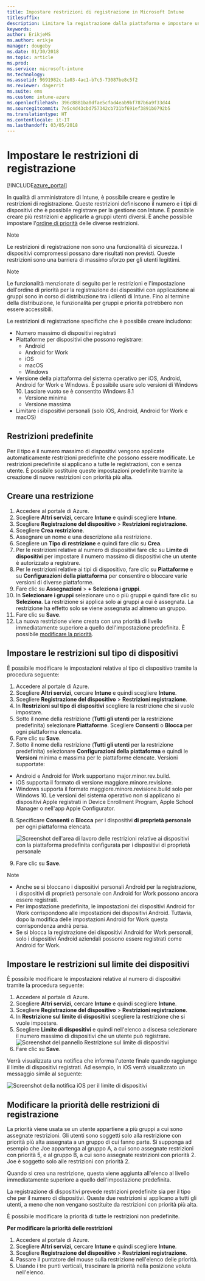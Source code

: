 ```yaml
---
title: Impostare restrizioni di registrazione in Microsoft Intune
titlesuffix: 
description: Limitare la registrazione dalla piattaforma e impostare un limite di registrazione dei dispositivi in Intune.
keywords: 
author: ErikjeMS
ms.author: erikje
manager: dougeby
ms.date: 01/30/2018
ms.topic: article
ms.prod: 
ms.service: microsoft-intune
ms.technology: 
ms.assetid: 9691982c-1a03-4ac1-b7c5-73087be8c5f2
ms.reviewer: dagerrit
ms.suite: ems
ms.custom: intune-azure
ms.openlocfilehash: 396c8881ba0dfae5cfad4eab9bf787b6a9f33d44
ms.sourcegitcommit: 7e5c4d43cbd757342cb731bf691ef3891b0792b5
ms.translationtype: HT
ms.contentlocale: it-IT
ms.lasthandoff: 03/05/2018
---
```

# <a name="set-enrollment-restrictions"></a>Impostare le restrizioni di registrazione

[!INCLUDE[azure_portal](./includes/azure_portal.md)]

In qualità di amministratore di Intune, è possibile creare e gestire le restrizioni di registrazione. Queste restrizioni definiscono il numero e i tipi di dispositivi che è possibile registrare per la gestione con Intune. È possibile creare più restrizioni e applicarle a gruppi utenti diversi. È anche possibile impostare l'[ordine di priorità](#change-enrollment-restriction-priority) delle diverse restrizioni.

>[!NOTE]
>Le restrizioni di registrazione non sono una funzionalità di sicurezza. I dispositivi compromessi possano dare risultati non previsti. Queste restrizioni sono una barriera di massimo sforzo per gli utenti legittimi.

>[!NOTE]
>Le funzionalità menzionate di seguito per le restrizioni e l'impostazione dell'ordine di priorità per la registrazione dei dispositivi con applicazione ai gruppi sono in corso di distribuzione tra i clienti di Intune. Fino al termine della distribuzione, le funzionalità per gruppi e priorità potrebbero non essere accessibili.

Le restrizioni di registrazione specifiche che è possibile creare includono:

- Numero massimo di dispositivi registrati
- Piattaforme per dispositivi che possono registrare:
  - Android
  - Android for Work
  - iOS
  - macOS
  - Windows
- Versione della piattaforma del sistema operativo per iOS, Android, Android for Work e Windows. È possibile usare solo versioni di Windows 10. Lasciare vuoto se è consentito Windows 8.1
  - Versione minima
  - Versione massima
- Limitare i dispositivi personali (solo iOS, Android, Android for Work e macOS)

## <a name="default-restrictions"></a>Restrizioni predefinite

Per il tipo e il numero massimo di dispositivi vengono applicate automaticamente restrizioni predefinite che possono essere modificate. Le restrizioni predefinite si applicano a tutte le registrazioni, con e senza utente. È possibile sostituire queste impostazioni predefinite tramite la creazione di nuove restrizioni con priorità più alta.

## <a name="create-a-restriction"></a>Creare una restrizione

1. Accedere al portale di Azure.
2. Scegliere **Altri servizi**, cercare **Intune** e quindi scegliere **Intune**.
3. Scegliere **Registrazione del dispositivo** > **Restrizioni registrazione**.
4. Scegliere **Crea restrizione**.
5. Assegnare un nome e una descrizione alla restrizione.
6. Scegliere un **Tipo di restrizione** e quindi fare clic su **Crea**.
7. Per le restrizioni relative al numero di dispositivi fare clic su **Limite di dispositivi** per impostare il numero massimo di dispositivi che un utente è autorizzato a registrare.
8. Per le restrizioni relative ai tipi di dispositivo, fare clic su **Piattaforme** e su **Configurazioni della piattaforma** per consentire o bloccare varie versioni di diverse piattaforme.
9. Fare clic su **Assegnazioni** > **+ Seleziona i gruppi**.
10. In **Selezionare i gruppi** selezionare uno o più gruppi e quindi fare clic su **Seleziona**. La restrizione si applica solo ai gruppi a cui è assegnata. La restrizione ha effetto solo se viene assegnata ad almeno un gruppo.
11. Fare clic su **Save**.
12. La nuova restrizione viene creata con una priorità di livello immediatamente superiore a quello dell'impostazione predefinita. È possibile [modificare la priorità](#change-enrollment-restriction-priority).

## <a name="set-device-type-restrictions"></a>Impostare le restrizioni sul tipo di dispositivi

È possibile modificare le impostazioni relative al tipo di dispositivo tramite la procedura seguente:

1. Accedere al portale di Azure.
2. Scegliere **Altri servizi**, cercare **Intune** e quindi scegliere **Intune**.
3. Scegliere **Registrazione del dispositivo** > **Restrizioni registrazione**.
4. In **Restrizioni sul tipo di dispositivi** scegliere la restrizione che si vuole impostare.
5. Sotto il nome della restrizione (**Tutti gli utenti** per la restrizione predefinita) selezionare **Piattaforme**. Scegliere **Consenti** o **Blocca** per ogni piattaforma elencata.
6. Fare clic su **Save**.
7. Sotto il nome della restrizione (**Tutti gli utenti** per la restrizione predefinita) selezionare **Configurazioni della piattaforma** e quindi le **Versioni** minima e massima per le piattaforme elencate. Versioni supportate:
  - Android e Android for Work supportano major.minor.rev.build.
  - iOS supporta il formato di versione maggiore.minore.revisione.
  - Windows supporta il formato maggiore.minore.revisione.build solo per Windows 10.
  Le versioni del sistema operativo non si applicano ai dispositivi Apple registrati in Device Enrollment Program, Apple School Manager o nell'app Apple Configurator.
8. Specificare **Consenti** o **Blocca** per i dispositivi **di proprietà personale** per ogni piattaforma elencata.

    ![Screenshot dell'area di lavoro delle restrizioni relative ai dispositivi con la piattaforma predefinita configurata per i dispositivi di proprietà personale](media/device-restrictions-platform-configurations.png)
9. Fare clic su **Save**.

>[!NOTE]
>- Anche se si bloccano i dispositivi personali Android per la registrazione, i dispositivi di proprietà personale con Android for Work possono ancora essere registrati.
>- Per impostazione predefinita, le impostazioni dei dispositivi Android for Work corrispondono alle impostazioni dei dispositivi Android. Tuttavia, dopo la modifica delle impostazioni Android for Work questa corrispondenza andrà persa.
>- Se si blocca la registrazione dei dispositivi Android for Work personali, solo i dispositivi Android aziendali possono essere registrati come Android for Work.

## <a name="set-device-limit-restrictions"></a>Impostare le restrizioni sul limite dei dispositivi

È possibile modificare le impostazioni relative al numero di dispositivi tramite la procedura seguente:

1. Accedere al portale di Azure.
2. Scegliere **Altri servizi**, cercare **Intune** e quindi scegliere **Intune**.
3. Scegliere **Registrazione del dispositivo** > **Restrizioni registrazione**.
4. In **Restrizione sul limite di dispositivi** scegliere la restrizione che si vuole impostare.
5. Scegliere **Limite di dispositivi** e quindi nell'elenco a discesa selezionare il numero massimo di dispositivi che un utente può registrare.
    ![Screenshot del pannello Restrizione sul limite di dispositivi](./media/device-restrictions-limit.png)
6. Fare clic su **Save**.

Verrà visualizzata una notifica che informa l'utente finale quando raggiunge il limite di dispositivi registrati. Ad esempio, in iOS verrà visualizzato un messaggio simile al seguente:

![Screenshot della notifica iOS per il limite di dispositivi](./media/enrollment-restrictions-ios-set-limit-notification.png)

## <a name="change-enrollment-restriction-priority"></a>Modificare la priorità delle restrizioni di registrazione

La priorità viene usata se un utente appartiene a più gruppi a cui sono assegnate restrizioni. Gli utenti sono soggetti solo alla restrizione con priorità più alta assegnata a un gruppo di cui fanno parte. Si supponga ad esempio che Joe appartenga al gruppo A, a cui sono assegnate restrizioni con priorità 5, e al gruppo B, a cui sono assegnate restrizioni con priorità 2. Joe è soggetto solo alle restrizioni con priorità 2.

Quando si crea una restrizione, questa viene aggiunta all'elenco al livello immediatamente superiore a quello dell'impostazione predefinita.

La registrazione di dispositivi prevede restrizioni predefinite sia per il tipo che per il numero di dispositivi. Queste due restrizioni si applicano a tutti gli utenti, a meno che non vengano sostituite da restrizioni con priorità più alta.

È possibile modificare la priorità di tutte le restrizioni non predefinite.

**Per modificare la priorità delle restrizioni**

1. Accedere al portale di Azure.
2. Scegliere **Altri servizi**, cercare **Intune** e quindi scegliere **Intune**.
3. Scegliere **Registrazione del dispositivo** > **Restrizioni registrazione**.
4. Passare il puntatore del mouse sulla restrizione nell'elenco delle priorità.
5. Usando i tre punti verticali, trascinare la priorità nella posizione voluta nell'elenco.
